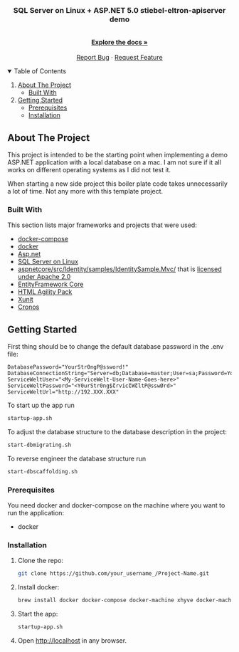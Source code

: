 <!--
*** Thanks for checking out the Best-README-Template. If you have a suggestion
*** that would make this better, please fork the repo and create a pull request
*** or simply open an issue with the tag "enhancement".
*** Thanks again! Now go create something AMAZING! :D
-->



<!-- PROJECT SHIELDS -->
<!--
*** I'm using markdown "reference style" links for readability.
*** Reference links are enclosed in brackets [ ] instead of parentheses ( ).
*** See the bottom of this document for the declaration of the reference variables
*** for contributors-url, forks-url, etc. This is an optional, concise syntax you may use.
*** https://www.markdownguide.org/basic-syntax/#reference-style-links
-->

<br />

  <h3 align="center">SQL Server on Linux + ASP.NET 5.0 stiebel-eltron-apiserver demo</h3>

  <p align="center">
    <br />
    <a href="https://github.com/marcflohrer/AspNetOnSqlServer"><strong>Explore the docs »</strong></a>
    <br />
    <br />
    <a href="https://github.com/marcflohrer/AspNetOnSqlServer/issues/new/choose">Report Bug</a>
    ·
    <a href="https://github.com/marcflohrer/AspNetOnSqlServer/issues">Request Feature</a>
  </p>
</p>



<!-- TABLE OF CONTENTS -->
<details open="open">
  <summary>Table of Contents</summary>
  <ol>
    <li>
      <a href="#about-the-project">About The Project</a>
      <ul>
        <li><a href="#built-with">Built With</a></li>
      </ul>
    </li>
    <li>
      <a href="#getting-started">Getting Started</a>
      <ul>
        <li><a href="#prerequisites">Prerequisites</a></li>
        <li><a href="#installation">Installation</a></li>
      </ul>
    </li>
  </ol>
</details>



<!-- ABOUT THE PROJECT -->
## About The Project

This project is intended to be the starting point when implementing a demo ASP.NET application with a local database on a mac.
I am not sure if it all works on different operating systems as I did not test it.

When starting a new side project this boiler plate code takes unnecessarily a lot of time. Not any more with this template project.

### Built With

This section lists major frameworks and projects that were used:

* [docker-compose](https://docs.docker.com/compose/)
* [docker](https://docs.docker.com/)
* [Asp.net](https://dotnet.microsoft.com/apps/aspnet)
* [SQL Server on Linux](https://docs.microsoft.com/en-us/sql/linux/sql-server-linux-overview?view=sql-server-ver15)
* [aspnetcore/src/Identity/samples/IdentitySample.Mvc/](https://github.com/dotnet/aspnetcore/tree/main/src/Identity/samples/IdentitySample.Mvc) that is [licensed under Apache 2.0](legal/aspnetcore/LICENSE)
* [EntityFramework Core](https://docs.microsoft.com/en-us/ef/core/)
* [HTML Agility Pack](https://github.com/zzzprojects/html-agility-pack)
* [Xunit](https://xunit.net/)
* [Cronos](https://github.com/HangfireIO/Cronos)

<!-- GETTING STARTED -->
## Getting Started

First thing should be to change the default database password in the .env file:

  ```.env
  DatabasePassword="YourStr0ngP@ssword!"
  DatabaseConnectionString="Server=db;Database=master;User=sa;Password=YourStr0ngP@ssword!;"
  ServiceWeltUser="<My-ServiceWelt-User-Name-Goes-here>"
  ServiceWeltPassword="<Y0urStr0ng$ἔrvicἔWἔltP@sswØrd>"
  ServiceWeltUrl="http://192.XXX.XXX"
  ```

To start up the app run

  ```sh
  startup-app.sh
  ```

To adjust the database structure to the database description in the project:

  ```sh
  start-dbmigrating.sh
  ```

To reverse engineer the database structure run

  ```sh
  start-dbscaffolding.sh
  ```

### Prerequisites

You need docker and docker-compose on the machine where you want to run the application:

* docker

### Installation

1. Clone the repo:

   ```sh
   git clone https://github.com/your_username_/Project-Name.git
   ```

2. Install docker:

   ```sh
   brew install docker docker-compose docker-machine xhyve docker-machine-driver-xhyve
   ```

3. Start the app:

   ```sh
   startup-app.sh
   ```
  
4. Open [http://localhost](http://localhost) in any browser.
